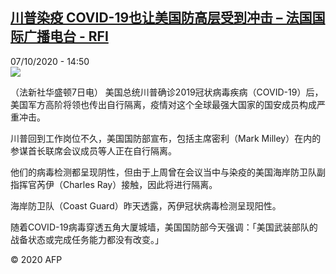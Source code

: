 <!--1602078903000-->
[川普染疫 COVID-19也让美国防高层受到冲击 – 法国国际广播电台 - RFI](http://www.rfi.fr//cn/contenu/20201007-%E5%B7%9D%E6%99%AE%E6%9F%93%E7%96%AB-covid-19%E4%B9%9F%E8%AE%A9%E7%BE%8E%E5%9B%BD%E9%98%B2%E9%AB%98%E5%B1%82%E5%8F%97%E5%88%B0%E5%86%B2%E5%87%BB)
------

<div>07/10/2020 - 14:50</div><img src="https://s.rfi.fr/media/display/600da712-089d-11eb-87ac-005056a964fe/w:310/p:16x9/int0008b.201007205002.jpg"><div class="t-content__body u-clearfix"><p>（法新社华盛顿7日电）    美国总统川普确诊2019冠状病毒疾病（COVID-19）后，美国军方高阶将领也传出自行隔离，疫情对这个全球最强大国家的国安成员构成严重冲击。</p><p>    川普回到工作岗位不久，美国国防部宣布，包括主席密利（Mark Milley）在内的参谋首长联席会议成员等人正在自行隔离。</p><p>    他们的病毒检测都呈现阴性，但由于上周曾在会议当中与染疫的美国海岸防卫队副指挥官芮伊（Charles Ray）接触，因此将进行隔离。</p><p>    海岸防卫队（Coast Guard）昨天透露，芮伊冠状病毒检测呈现阳性。</p><p>    随着COVID-19病毒穿透五角大厦城墙，美国国防部今天强调：「美国武装部队的战备状态或完成任务能力都没有改变。」</p><p class="t-copyright">© 2020 AFP</p>        </div>
